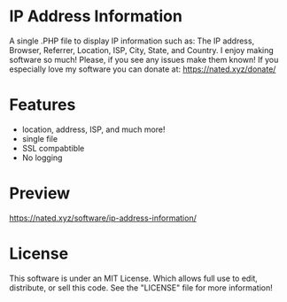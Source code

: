 IP Address Information
====================================

A single .PHP file to display IP information such as: The IP address, Browser, Referrer, Location, ISP, 
City, State, and Country. I enjoy making software so much! Please, if you see any issues make them 
known! If you especially love my software you can donate at: https://nated.xyz/donate/

Features
===============
* location, address, ISP, and much more!
* single file
* SSL compabtible
* No logging

Preview
========
https://nated.xyz/software/ip-address-information/

License
==========
This software is under an MIT License. Which allows full use to edit, distribute, or sell this code.
See the "LICENSE" file for more information!
